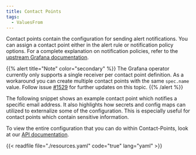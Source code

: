 ```yaml
---
title: Contact Points
tags:
  - ValuesFrom
---
```


Contact points contain the configuration for sending alert notifications. You can assign a contact point either in the alert rule or notification policy options.
For a complete explanation on notification policies, refer to the [upstream Grafana documentation](https://grafana.com/docs/grafana/latest/alerting/fundamentals/notifications/contact-points/).

{{% alert title="Note" color="secondary" %}}
The Grafana operator currently only supports a single receiver per contact point definition.
As a workaround you can create multiple contact points with the same `spec.name` value.
Follow issue [#1529](https://github.com/grafana/grafana-operator/issues/1529) for further updates on this topic.
{{% /alert %}}

The following snippet shows an example contact point which notifies a specific email address.
It also highlights how secrets and config maps can utilized to externalize some of the configuration.
This is especially useful for contact points which contain sensitive information.

To view the entire configuration that you can do within Contact-Points, look at our [API documentation](/docs/api/#grafanacontactpointspec).

{{< readfile file="./resources.yaml" code="true" lang="yaml" >}}
